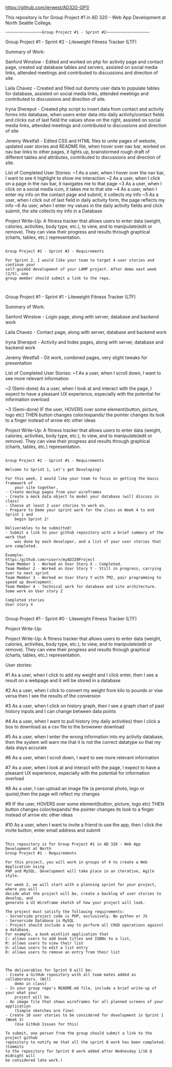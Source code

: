 https://github.com/jerwest/AD320-GP1/

This repository is for Group Project #1 in AD 320 - Web App Development at North Seattle College.

~~~~~~~~~~~~~~~~~~~~~~~~~~~~~~~~~~~~~~~~~~~~~~~~~~~~~~~~~~~~~~~
~~~~~~~~~~~~~~~~Group Project #1 - Sprint #2~~~~~~~~~~~~~~~~~~~
~~~~~~~~~~~~~~~~~~~~~~~~~~~~~~~~~~~~~~~~~~~~~~~~~~~~~~~~~~~~~~~

Group Project #1 - Sprint #2 - Liteweight Fitness Tracker (LTF)

Summary of Work:

Sanford Winslow - Edited and worked on php for activity page and contact page,
created sql database tables and servers, assisted on social media links, attended
meetings and contributed to discussions and direction of site.

Laila Chavez - Created and filled out dummy user data to populate tables for
database, assisted on social media links, attended meetings and contributed to
discussions and direction of site.

Iryna Sherepot - Created php script to insert data from contact and activity forms
into database, when users enter data into daily activity/contact fields and clicks
out of last field the values show on the right,  assisted on social media links,
attended meetings and contributed to discussions and direction of site

Jeremy Westfall - Edited CSS and HTML files to unite pages of website, updated user
stories and README file, when hover over nav bar, worked on nav bar links to other
pages, it lights up, brainstormed rough draft of different tables and attributes,
contributed to discussions and direction of site.

List of Completed User Stories:
~1 As a user, when I hover over the nav bar, I want to see it highlight to show
	me interaction
~2 As a user, when I  click on a page in the nav bar, it navigates me to that page
~3 As a user, when I  click on a social media icon, it takes me to that site
~4 As a user, when I  enter my info on the contact page and submit, it collects
	my info
~5 As a user, when I click out of last field in daily activity form, the page
	reflects my info
~6 As user, when I  enter my values in the daily activity fields and click submit,
	the site collects my info in a Database

Project Write-Up:  A fitness tracker that allows users to enter data (weight,
calories, activities, body type, etc.), to view, and to manipulate(edit or remove).
They can view their progress and results through graphical (charts, tables, etc.)
representation.

~~~~~~~~~~~~~~~~~~~~~~~~~~~~~~~~~~~~~~~~~~~~~~~~~~~~~~~~~~~~~~~

Group Project #1 - Sprint #2 - Requirements

For Sprint 2, I would like your team to target 4 user stories and continue your
self-guided development of your LAMP project. After demo next week (2/5), one
group member should submit a link to the repo.


~~~~~~~~~~~~~~~~~~~~~~~~~~~~~~~~~~~~~~~~~~~~~~~~~~~~~~~~~~~~~~~
~~~~~~~~~~~~~~~~Group Project #1 - Sprint #1~~~~~~~~~~~~~~~~~~~
~~~~~~~~~~~~~~~~~~~~~~~~~~~~~~~~~~~~~~~~~~~~~~~~~~~~~~~~~~~~~~~

Group Project #1 - Sprint #1 - Liteweight Fitness Tracker (LTF)

Summary of Work:

Sanford Winslow - Login page, along with server, database and backend work

Laila Chavez - Contact page, along with server, database and backend work

Iryna Sherepot - Activity and Index pages, along with server, database and backend work

Jeremy Westfall - Git work, combined pages, very slight tweaks for presentation


List of Completed User Stories:
~1 As a user, when I scroll down, I want to see more relevant
	information

~2 	(Semi-done) As a user, when I look at and interact with the page, I expect
	to have a pleasant UX experience, especially with the potential
	for information overload

~3 	(Semi-done) IF the user, HOVERS over some element(button, picture, logo etc)
	THEN button changes color/expands/ the pointer changes its look
	to a finger instead of arrow etc other ideas

Project Write-Up:  A fitness tracker that allows users to enter data (weight,
calories, activities, body type, etc.), to view, and to manipulate(edit or remove).
They can view their progress and results through graphical (charts, tables, etc.)
representation.

~~~~~~~~~~~~~~~~~~~~~~~~~~~~~~~~~~~~~~~~~~~~~~~~~~~~~~~~~~~~~~~

Group Project #1 - Sprint #1 - Requirements

Welcome to Sprint 1, Let's get Developing!

For this week, I would like your team to focus on getting the basic framework of
	your site together.
- Create mockup pages from your wireframes
- Create a mock data object to model your database (will discuss in class)
- Choose at least 2 user stories to work on.
- Prepare to Demo your sprint work for the class on Week 4 to end Sprint 1 and
	begin Sprint 2!

Deliverables to be submitted!
- Submit a link to your github repository with a brief summary of the work that
	was done by each developer, and a list of your user stories that are completed.

Example:
https:/github.com/<user>/myAD320Project
Team Member 1 - Worked on User Story X - Completed.
Team Member 2 - Worked on User Story Y - Still in progress, carrying over to next sprint
Team Member 3 - Worked on User Story Y with TM2, pair programming to speed up development.
Team Member 4 - Technical work for database and site architecture. Some work on User story Z

Completed stories
User story X

~~~~~~~~~~~~~~~~~~~~~~~~~~~~~~~~~~~~~~~~~~~~~~~~~~~~~~~~~~~~~~~
~~~~~~~~~~~~~~~~Group Project #1 - Sprint #0~~~~~~~~~~~~~~~~~~~
~~~~~~~~~~~~~~~~~~~~~~~~~~~~~~~~~~~~~~~~~~~~~~~~~~~~~~~~~~~~~~~

Group Project #1 - Sprint #0 - Liteweight Fitness Tracker (LTF)

Project Write-Up:  

Project Write-Up:  A fitness tracker that allows users to enter data (weight,
calories, activities, body type, etc.), to view, and to manipulate(edit or remove).
They can view their progress and results through graphical (charts, tables, etc.)
representation.

User stories:

#1 	As a user, when I click to add my weight and I click enter,
	then I see a result on a webpage and it will be stored in a
	database

#2 	As a user, when I click  to convert my weight from kilo to pounds
	or vise versa then I see the results of the conversion

#3 	As a user, when I click on history graph, then I see a graph
	chart of past history inputs and I can change between data points

#4	As a user, when I want to pull history (my daily activities)
	then I click a box to download as a csv file to the browswer download

#5 	As a user, when I enter the wrong information into my activity
	database, then the system will warn me that it is not the correct
	datatype so that my data stays accurate

#6	As a user, when I scroll down, I want to see more relevant
	information

#7	As a user, when I look at and interact with the page, I expect
	to have a pleasant UX experience, especially with the potential
	for information overload

#8  As a user, I can upload an image file (a personal photo, logo
	or quote),then the page will reflect my changes

#9	IF the user, HOVERS over some element(button, picture, logo etc)
	THEN button changes color/expands/ the pointer changes its look
	to a finger instead of arrow etc other ideas

#10	As a user, when I want to invite a friend to use the app,
	then I click the invite button, enter email address and submit

~~~~~~~~~~~~~~~~~~~~~~~~~~~~~~~~~~~~~~~~~~~~~~~~~~~~~~~~~~~~~~~

This repository is for Group Project #1 in AD 320 - Web App Development at North
Group Project #1 - Requirements

For this project, you will work in groups of 4 to create a Web Application using
PHP and MySQL. Development will take place in an iterative, Agile style.

For week 2, we will start with a planning sprint for your project, where you will
decide what the project will be, create a backlog of user stories to develop, and
generate a UI Wireframe sketch of how your project will look.

The project must satisfy the following requirements:
- Serverside project code is PHP, exclusively. No python or JS
- Serverside Database is MySQL
- Project should include a way to perform all CRUD operations against a database,
For example, a book wishlist application that  
C: allows users to add book titles and ISBNs to a list,
R: allows users to view their list
U: allows users to edit a list entry
D: allows users to remove an entry from their list



The deliverables for Sprint 0 will be:
- Create a GitHub repository with all team mates added as collaborators. (Will
	demo in class)
- In your group repo's README.md file, include a brief write-up of your what your
	project will be.
- An image file that shows wireframes for all planned screens of your application
	(Simple sketches are fine)
- Create 10 user stories to be considered for development in Sprint 1 (Week 3)
	(Use GitHub Issues for this)

To submit, one person from the group should submit a link to the project github
repository to notify me that all the sprint 0 work has been completed. (Commits
to the repository for Sprint 0 work added after Wednesday 1/16 @ midnight will
be considered late work.)
